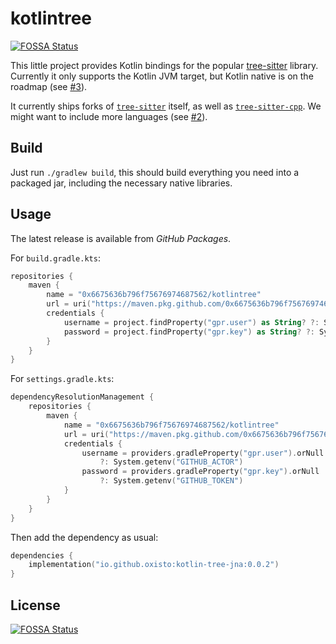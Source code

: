 # kotlintree
[![FOSSA Status](https://app.fossa.com/api/projects/git%2Bgithub.com%2F0x6675636b796f75676974687562%2Fkotlintree.svg?type=shield)](https://app.fossa.com/projects/git%2Bgithub.com%2F0x6675636b796f75676974687562%2Fkotlintree?ref=badge_shield)


This little project provides Kotlin bindings for the popular [tree-sitter](http://github.com/tree-sitter/tree-sitter) library. Currently it only supports the Kotlin JVM target, but Kotlin native is on the roadmap (see [#3](https://github.com/oxisto/kotlintree/issues/3)).

It currently ships forks of [`tree-sitter`](https://github.com/0x6675636b796f75676974687562/tree-sitter) itself,
as well as [`tree-sitter-cpp`](https://github.com/0x6675636b796f75676974687562/tree-sitter-cpp).
We might want to include more languages (see [#2](https://github.com/oxisto/kotlintree/issues/2)).

## Build

Just run `./gradlew build`, this should build everything you need into a packaged jar, including the necessary native libraries.

## Usage

The latest release is available from _GitHub Packages_.

For `build.gradle.kts`:

```kotlin
repositories {
    maven {
        name = "0x6675636b796f75676974687562/kotlintree"
        url = uri("https://maven.pkg.github.com/0x6675636b796f75676974687562/kotlintree")
        credentials {
            username = project.findProperty("gpr.user") as String? ?: System.getenv("GITHUB_ACTOR")
            password = project.findProperty("gpr.key") as String? ?: System.getenv("GITHUB_TOKEN")
        }
    }
}
```

For `settings.gradle.kts`:

```kotlin
dependencyResolutionManagement {
    repositories {
        maven {
            name = "0x6675636b796f75676974687562/kotlintree"
            url = uri("https://maven.pkg.github.com/0x6675636b796f75676974687562/kotlintree")
            credentials {
                username = providers.gradleProperty("gpr.user").orNull
                    ?: System.getenv("GITHUB_ACTOR")
                password = providers.gradleProperty("gpr.key").orNull
                    ?: System.getenv("GITHUB_TOKEN")
            }
        }
    }
}
```

Then add the dependency as usual:

```kotlin
dependencies {
    implementation("io.github.oxisto:kotlin-tree-jna:0.0.2")
}
```


## License
[![FOSSA Status](https://app.fossa.com/api/projects/git%2Bgithub.com%2F0x6675636b796f75676974687562%2Fkotlintree.svg?type=large)](https://app.fossa.com/projects/git%2Bgithub.com%2F0x6675636b796f75676974687562%2Fkotlintree?ref=badge_large)